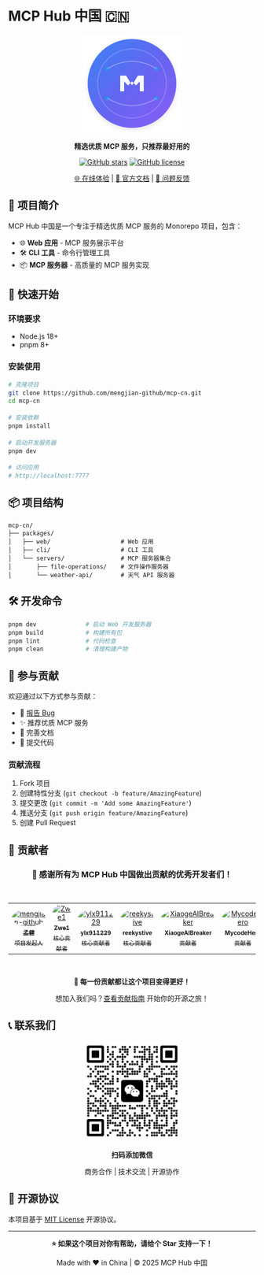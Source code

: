 # MCP Hub 中国 🇨🇳

<div align="center">

![MCP Hub Logo](./packages/web/public/logo.svg)

**精选优质 MCP 服务，只推荐最好用的**

[![GitHub stars](https://img.shields.io/github/stars/mengjian-github/mcp-cn?style=social)](https://github.com/mengjian-github/mcp-cn)
[![GitHub license](https://img.shields.io/github/license/mengjian-github/mcp-cn)](https://github.com/mengjian-github/mcp-cn/blob/main/LICENSE)

[🌐 在线体验](https://mcp-cn.com) | [📖 官方文档](https://wvehg9sdj2q.feishu.cn/wiki/Hx7Ow0tF8iJEW4kS3LmcdkXCn3i?fromScene=spaceOverview&open_tab_from=wiki_home) | [💬 问题反馈](https://github.com/mengjian-github/mcp-cn/issues)

</div>

## 🎯 项目简介

MCP Hub 中国是一个专注于精选优质 MCP 服务的 Monorepo 项目，包含：

- 🌐 **Web 应用** - MCP 服务展示平台
- 🛠️ **CLI 工具** - 命令行管理工具
- 📦 **MCP 服务器** - 高质量的 MCP 服务实现

## 🚀 快速开始

### 环境要求
- Node.js 18+ 
- pnpm 8+

### 安装使用

```bash
# 克隆项目
git clone https://github.com/mengjian-github/mcp-cn.git
cd mcp-cn

# 安装依赖
pnpm install

# 启动开发服务器
pnpm dev

# 访问应用
# http://localhost:7777
```

## 📦 项目结构

```
mcp-cn/
├── packages/
│   ├── web/                    # Web 应用
│   ├── cli/                    # CLI 工具
│   └── servers/                # MCP 服务器集合
│       ├── file-operations/    # 文件操作服务器
│       └── weather-api/        # 天气 API 服务器
```

## 🛠️ 开发命令

```bash
pnpm dev              # 启动 Web 开发服务器
pnpm build            # 构建所有包
pnpm lint             # 代码检查
pnpm clean            # 清理构建产物
```

## 🤝 参与贡献

欢迎通过以下方式参与贡献：

- 🐛 [报告 Bug](https://github.com/mengjian-github/mcp-cn/issues)
- ✨ 推荐优质 MCP 服务
- 📖 完善文档
- 🔧 提交代码

### 贡献流程

1. Fork 项目
2. 创建特性分支 (`git checkout -b feature/AmazingFeature`)
3. 提交更改 (`git commit -m 'Add some AmazingFeature'`)
4. 推送分支 (`git push origin feature/AmazingFeature`)
5. 创建 Pull Request

## 👥 贡献者

<div align="center">

### 🌟 感谢所有为 MCP Hub 中国做出贡献的优秀开发者们！

<br>

<table align="center">
<tr>
<td align="center" width="120">
<a href="https://github.com/mengjian-github">
<img src="https://github.com/mengjian-github.png" width="80" height="80" style="border-radius: 50%;" alt="mengjian-github"><br>
<sub><b>孟健</b></sub><br>
<sub>项目发起人</sub>
</a>
</td>
<td align="center" width="120">
<a href="https://github.com/Zwe1">
<img src="https://github.com/Zwe1.png" width="80" height="80" style="border-radius: 50%;" alt="Zwe1"><br>
<sub><b>Zwe1</b></sub><br>
<sub>核心贡献者</sub>
</a>
</td>
<td align="center" width="120">
<a href="https://github.com/ylx911229">
<img src="https://github.com/ylx911229.png" width="80" height="80" style="border-radius: 50%;" alt="ylx911229"><br>
<sub><b>ylx911229</b></sub><br>
<sub>核心贡献者</sub>
</a>
</td>
<td align="center" width="120">
<a href="https://github.com/reekystive">
<img src="https://github.com/reekystive.png" width="80" height="80" style="border-radius: 50%;" alt="reekystive"><br>
<sub><b>reekystive</b></sub><br>
<sub>核心贡献者</sub>
</a>
</td>
<td align="center" width="120">
<a href="https://github.com/XiaogeAIBreaker">
<img src="https://github.com/XiaogeAIBreaker.png" width="80" height="80" style="border-radius: 50%;" alt="XiaogeAIBreaker"><br>
<sub><b>XiaogeAIBreaker</b></sub><br>
<sub>贡献者</sub>
</a>
</td>
<td align="center" width="120">
<a href="https://github.com/MycodeHero">
<img src="https://github.com/MycodeHero.png" width="80" height="80" style="border-radius: 50%;" alt="MycodeHero"><br>
<sub><b>MycodeHero</b></sub><br>
<sub>贡献者</sub>
</a>
</td>
</tr>
</table>

<br>

**💖 每一份贡献都让这个项目变得更好！**

想加入我们吗？[查看贡献指南](./CONTRIBUTING.md) 开始你的开源之旅！

</div>

## 📞 联系我们

<div align="center">
  <img src="./packages/web/public/images/wx.jpg" alt="微信二维码" width="200">
  <p><strong>扫码添加微信</strong></p>
  <p>商务合作 | 技术交流 | 开源协作</p>
</div>

## 📄 开源协议

本项目基于 [MIT License](./LICENSE) 开源协议。

---

<div align="center">

**⭐ 如果这个项目对你有帮助，请给个 Star 支持一下！**

Made with ❤️ in China | © 2025 MCP Hub 中国

</div>
